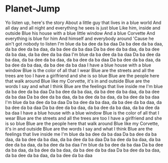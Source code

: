 # Planet-Jump
Yo listen up, here's the story About a little guy that lives in a blue world And all day and all night and everything he sees is just blue Like him, inside and outside Blue his house with a blue little window And a blue Corvette And everything is blue for him And himself and everybody around 'Cause he ain't got nobody to listen I'm blue da ba dee da ba daa Da ba dee da ba daa, da ba dee da ba daa, da ba dee da ba daa Da ba dee da ba daa, da ba dee da ba daa, da ba dee da ba daa I'm blue da ba dee da ba daa Da ba dee da ba daa, da ba dee da ba daa, da ba dee da ba daa Da ba dee da ba daa, da ba dee da ba daa, da ba dee da ba daa I have a blue house with a blue window Blue is the color of all that I wear Blue are the streets and all the trees are too I have a girlfriend and she is so blue Blue are the people here that walk around Blue like my Corvette, it's in and outside Blue are the words I say and what I think Blue are the feelings that live inside me I'm blue da ba dee da ba daa Da ba dee da ba daa, da ba dee da ba daa, da ba dee da ba daa Da ba dee da ba daa, da ba dee da ba daa, da ba dee da ba daa I'm blue da ba dee da ba daa Da ba dee da ba daa, da ba dee da ba daa, da ba dee da ba daa Da ba dee da ba daa, da ba dee da ba daa, da ba dee da ba daa I have a blue house with a blue window Blue is the color of all that I wear Blue are the streets and all the trees are too I have a girlfriend and she is so blue Blue are the people here that walk around Blue like my Corvette, it's in and outside Blue are the words I say and what I think Blue are the feelings that live inside me I'm blue da ba dee da ba daa Da ba dee da ba daa, da ba dee da ba daa, da ba dee da ba daa Da ba dee da ba daa, da ba dee da ba daa, da ba dee da ba daa I'm blue da ba dee da ba daa Da ba dee da ba daa, da ba dee da ba daa, da ba dee da ba daa Da ba dee da ba daa, da ba dee da ba daa, da ba dee da ba daa
